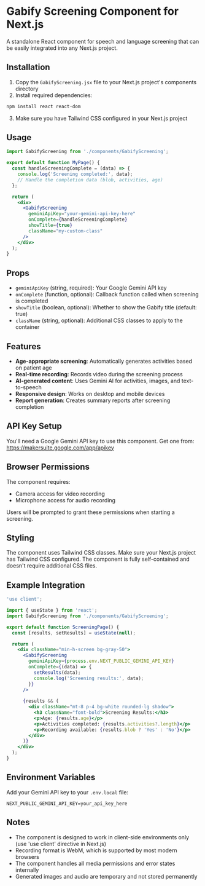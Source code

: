 # Gabify Screening Component for Next.js

A standalone React component for speech and language screening that can be easily integrated into any Next.js project.

## Installation

1. Copy the `GabifyScreening.jsx` file to your Next.js project's components directory
2. Install required dependencies:

```bash
npm install react react-dom
```

3. Make sure you have Tailwind CSS configured in your Next.js project

## Usage

```jsx
import GabifyScreening from './components/GabifyScreening';

export default function MyPage() {
  const handleScreeningComplete = (data) => {
    console.log('Screening completed:', data);
    // Handle the completion data (blob, activities, age)
  };

  return (
    <div>
      <GabifyScreening 
        geminiApiKey="your-gemini-api-key-here"
        onComplete={handleScreeningComplete}
        showTitle={true}
        className="my-custom-class"
      />
    </div>
  );
}
```

## Props

- `geminiApiKey` (string, required): Your Google Gemini API key
- `onComplete` (function, optional): Callback function called when screening is completed
- `showTitle` (boolean, optional): Whether to show the Gabify title (default: true)
- `className` (string, optional): Additional CSS classes to apply to the container

## Features

- **Age-appropriate screening**: Automatically generates activities based on patient age
- **Real-time recording**: Records video during the screening process
- **AI-generated content**: Uses Gemini AI for activities, images, and text-to-speech
- **Responsive design**: Works on desktop and mobile devices
- **Report generation**: Creates summary reports after screening completion

## API Key Setup

You'll need a Google Gemini API key to use this component. Get one from:
https://makersuite.google.com/app/apikey

## Browser Permissions

The component requires:
- Camera access for video recording
- Microphone access for audio recording

Users will be prompted to grant these permissions when starting a screening.

## Styling

The component uses Tailwind CSS classes. Make sure your Next.js project has Tailwind CSS configured. The component is fully self-contained and doesn't require additional CSS files.

## Example Integration

```jsx
'use client';

import { useState } from 'react';
import GabifyScreening from './components/GabifyScreening';

export default function ScreeningPage() {
  const [results, setResults] = useState(null);

  return (
    <div className="min-h-screen bg-gray-50">
      <GabifyScreening 
        geminiApiKey={process.env.NEXT_PUBLIC_GEMINI_API_KEY}
        onComplete={(data) => {
          setResults(data);
          console.log('Screening results:', data);
        }}
      />
      
      {results && (
        <div className="mt-8 p-4 bg-white rounded-lg shadow">
          <h3 className="font-bold">Screening Results:</h3>
          <p>Age: {results.age}</p>
          <p>Activities completed: {results.activities?.length}</p>
          <p>Recording available: {results.blob ? 'Yes' : 'No'}</p>
        </div>
      )}
    </div>
  );
}
```

## Environment Variables

Add your Gemini API key to your `.env.local` file:

```
NEXT_PUBLIC_GEMINI_API_KEY=your_api_key_here
```

## Notes

- The component is designed to work in client-side environments only (use 'use client' directive in Next.js)
- Recording format is WebM, which is supported by most modern browsers
- The component handles all media permissions and error states internally
- Generated images and audio are temporary and not stored permanently